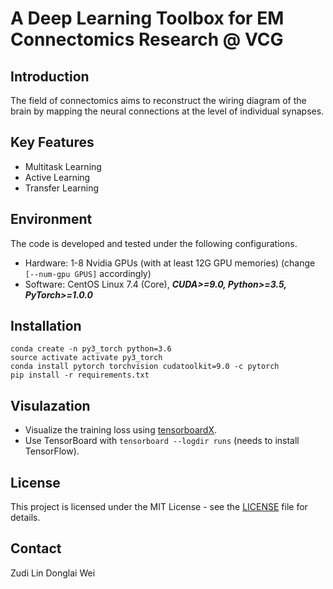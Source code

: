 # A Deep Learning Toolbox for EM Connectomics Research @ VCG

## Introduction

The field of connectomics aims to reconstruct the wiring diagram of the brain by mapping the neural connections at the level of individual synapses.

## Key Features

- Multitask Learning
- Active Learning
- Transfer Learning

## Environment

The code is developed and tested under the following configurations.
- Hardware: 1-8 Nvidia GPUs (with at least 12G GPU memories) (change ```[--num-gpu GPUS]``` accordingly)
- Software: CentOS Linux 7.4 (Core), ***CUDA>=9.0, Python>=3.5, PyTorch>=1.0.0***

## Installation
```
conda create -n py3_torch python=3.6
source activate activate py3_torch
conda install pytorch torchvision cudatoolkit=9.0 -c pytorch
pip install -r requirements.txt
```

## Visulazation
* Visualize the training loss using [tensorboardX](https://github.com/lanpa/tensorboard-pytorch).
* Use TensorBoard with `tensorboard --logdir runs`  (needs to install TensorFlow).

## License
This project is licensed under the MIT License - see the [LICENSE](https://github.com/zudi-lin/pytorch_connectomics/blob/master/LICENSE) file for details.

## Contact
Zudi Lin
Donglai Wei
